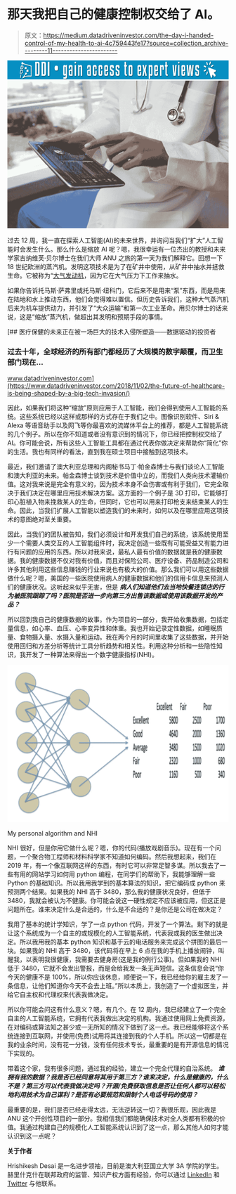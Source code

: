 # 那天我把自己的健康控制权交给了 AI。

> 原文：<https://medium.datadriveninvestor.com/the-day-i-handed-control-of-my-health-to-ai-4c759443fe17?source=collection_archive---------11----------------------->

[![](img/0374e7b305c9f200cc9417d44e854e33.png)](http://www.track.datadriveninvestor.com/1B9E)![](img/bf2b5540b2f17f76a6b8bb076f61c883.png)

过去 12 周，我一直在探索人工智能(AI)的未来世界，并询问当我们“扩大”人工智能时会发生什么。那么什么是缩放 AI 呢？嗯，我很幸运有一位杰出的教授和未来学家吉纳维芙·贝尔博士在我们大师 ANU 之旅的第一天为我们解释它。回想一下 18 世纪欧洲的蒸汽机。发明这项技术是为了在矿井中使用，从矿井中抽水并拯救生命。它被称为“[大气发动机](https://en.wikipedia.org/wiki/Newcomen_atmospheric_engine)，因为它在大气压力下工作来抽水。

如果你告诉托马斯·萨弗里或托马斯·纽科门，它后来不是用来“泵”东西，而是用来在陆地和水上推动东西，他们会觉得难以置信。但历史告诉我们，这种大气蒸汽机后来为机车提供动力，并引发了“大众运输”和第一次工业革命。用贝尔博士的话来说，这是“缩放”蒸汽机，做超出其发明和预期手段的事情。

[](https://www.datadriveninvestor.com/2018/11/02/the-future-of-healthcare-is-being-shaped-by-a-big-tech-invasion/) [## 医疗保健的未来正在被一场巨大的技术入侵所塑造——数据驱动的投资者

### 过去十年，全球经济的所有部门都经历了大规模的数字颠覆，而卫生部门现在…

www.datadriveninvestor.com](https://www.datadriveninvestor.com/2018/11/02/the-future-of-healthcare-is-being-shaped-by-a-big-tech-invasion/) 

因此，如果我们将这种“缩放”原则应用于人工智能，我们会得到使用人工智能的系统。这些系统已经以这样或那样的方式存在于我们之中。图像识别软件、Siri & Alexa 等语音助手以及网飞等你最喜欢的流媒体平台上的推荐，都是人工智能系统的几个例子。所以在你不知道或者没有意识到的情况下，你已经把控制权交给了 AI。你可能会说，所有这些人工智能工具都在通过代表你做决定来帮助你“简化”你的生活。我也有同样的看法，直到我在硕士项目中接触到这项技术。

最近，我们邀请了澳大利亚总理和内阁秘书马丁·帕金森博士与我们谈论人工智能和澳大利亚的未来。帕金森博士谈到技术是价值中立的，而我们人类向技术灌输价值。这对我来说是完全有意义的，因为技术本身不会伤害或有利于我们，它完全取决于我们决定在哪里应用技术解决方案。这方面的一个例子是 3D 打印，它能够打印心脏植入物来挽救某人的生命，但同时，它也可以用来打印枪支来结束某人的生命。因此，当我们扩展人工智能以塑造我们的未来时，如何以及在哪里应用这项技术的意图绝对至关重要。

因此，当我们的团队被告知，我们必须设计和开发我们自己的系统，该系统使用至少一个需要人类交互的人工智能组件时，我决定创造一些既有可能受益又有能力进行有问题的应用的东西。所以对我来说，最私人最有价值的数据就是我的健康数据。我的健康数据不仅对我有价值，而且对保险公司、医疗设备、药品制造公司和许多其他利用这些信息赚钱的行业来说也有极大的价值。那么我们可以用这些数据做什么呢？嗯，美国的一些医院使用病人的健康数据和他们的信用卡信息来预测人们的健康状况。这听起来似乎无害，但是 ***病人们知道他们去当地快餐连锁店的行为被医院跟踪了吗？医院是否进一步向第三方出售该数据或使用该数据开发的产品？***

所以回到我自己的健康数据的故事。作为项目的一部分，我开始收集数据，包括定量信息，如心率、血压、心率变异性和体重。我也开始记录定性数据，如睡眠质量、食物摄入量、水摄入量和运动。我在两个月的时间里收集了这些数据，并开始使用回归和方差分析等统计工具分析趋势和相关性。利用这种分析和一些隐性知识，我开发了一种算法来得出一个数字健康指标(NHI)。

![](img/01479e45b5e717925a854841df0449c4.png)

My personal algorithm and NHI

NHI 很好，但是你用它做什么呢？嗯，你的代码(播放戏剧音乐)。现在有一个问题，一个聚合物工程师和材料科学家不知道如何编码。然后我想起来，我们在 2019 年，有一个像互联网这样的东西，有时它可以非常足智多谋。所以我去了一些有用的网站学习如何用 python 编程，在同学们的帮助下，我能够理解一些 Python 的基础知识。所以我用我学到的基本算法的知识，把它编码成 python 来预测两个结果。如果我的 NHI 高于 3480，那么我的健康状况良好，但低于 3480，我就会被认为不健康。你可能会说这一硬性规定不应该被应用，但这正是问题所在。谁来决定什么是合适的，什么是不合适的？是你还是公司在做决定？

我用了基本的统计学知识，学了一点 python 代码，开发了一个算法。剩下的就是让这个系统成为一个自主的或规模化的人工智能系统，代表我或我的医生做出决定。所以我用我的基本 python 知识和基于云的电话服务来完成这个拼图的最后一块。如果我的 NHI 高于 3480，该代码将在早上 6 点在我的手机上播放闹钟，叫醒我，以表明我很健康，我需要去健身房(这是我的例行公事)。但如果我的 NHI 低于 3480，它就不会发出警报，而是会给我发一条无声短信。这条信息会说“你今天的健康不是 100%，所以你应该休息，顺便说一下，我已经给你的雇主发了一条信息，让他们知道你今天不会去上班。”所以本质上，我创造了一个虚拟医生，并给它自主权和代理权来代表我做决定。

所以你可能会问这有什么意义？嗯，有几个。在 12 周内，我已经建立了一个完全自主的人工智能系统，它拥有代表我做出决定的机构。我通过使用网上免费资源，在对编码或算法知之甚少或一无所知的情况下做到了这一点。我已经能够将这个系统连接到互联网，并使用(免费)试用将其连接到我的个人手机。所以这一切都是在我的业余时间，没有花一分钱，没有任何技术专长，最重要的是有开源信息的情况下实现的。

带着这个家，我有很多问题，通过我的经验，建立一个完全代理的自治系统。 ***谁拥有我的数据？我是否已经同意将其用于第三方？谁来决定，什么是健康的，什么不是？第三方可以代表我做决定吗？开源/免费获取信息是否让任何人都可以轻松地利用技术为自己谋利？是否有必要规范和限制个人电话号码的使用？***

最重要的是，我们是否已经走得太远，无法逆转这一切？我很乐观，因此我是 ANU 这个开创性项目的一部分。我相信我们都能确保技术对全人类都有积极的价值。我通过构建自己的规模化人工智能系统认识到了这一点，那么其他人如何才能认识到这一点呢？

**关于作者**

Hrishikesh Desai 是一名进步领袖，目前是澳大利亚国立大学 3A 学院的学生。赫里什克什在联邦政府的监管、知识产权方面有经验，你可以通过 [LinkedIn](https://www.linkedin.com/in/rishidesaii/) 和 [Twitter](https://twitter.com/ScalingAI) 与他联系。